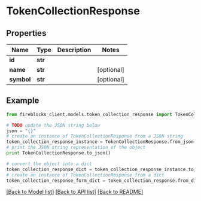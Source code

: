 # TokenCollectionResponse


## Properties

Name | Type | Description | Notes
------------ | ------------- | ------------- | -------------
**id** | **str** |  | 
**name** | **str** |  | [optional] 
**symbol** | **str** |  | [optional] 

## Example

```python
from fireblocks_client.models.token_collection_response import TokenCollectionResponse

# TODO update the JSON string below
json = "{}"
# create an instance of TokenCollectionResponse from a JSON string
token_collection_response_instance = TokenCollectionResponse.from_json(json)
# print the JSON string representation of the object
print TokenCollectionResponse.to_json()

# convert the object into a dict
token_collection_response_dict = token_collection_response_instance.to_dict()
# create an instance of TokenCollectionResponse from a dict
token_collection_response_form_dict = token_collection_response.from_dict(token_collection_response_dict)
```
[[Back to Model list]](../README.md#documentation-for-models) [[Back to API list]](../README.md#documentation-for-api-endpoints) [[Back to README]](../README.md)


